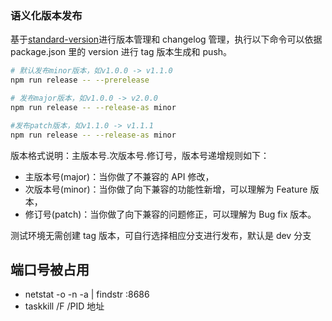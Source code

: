 ### 语义化版本发布

基于[standard-version](https://github.com/conventional-changelog/standard-version)进行版本管理和 changelog 管理，执行以下命令可以依据 package.json 里的 version 进行 tag 版本生成和 push。

```bash
# 默认发布minor版本，如v1.0.0 -> v1.1.0
npm run release -- --prerelease

# 发布major版本，如v1.0.0 -> v2.0.0
npm run release -- --release-as minor

#发布patch版本，如v1.1.0 -> v1.1.1
npm run release -- --release-as minor
```

版本格式说明：主版本号.次版本号.修订号，版本号递增规则如下：

- 主版本号(major)：当你做了不兼容的 API 修改，
- 次版本号(minor)：当你做了向下兼容的功能性新增，可以理解为 Feature 版本，
- 修订号(patch)：当你做了向下兼容的问题修正，可以理解为 Bug fix 版本。

测试环境无需创建 tag 版本，可自行选择相应分支进行发布，默认是 dev 分支

## 端口号被占用

- netstat -o -n -a | findstr :8686
- taskkill /F /PID 地址
